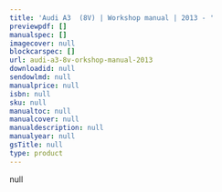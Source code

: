 ```yaml
---
title: 'Audi A3  (8V) | Workshop manual | 2013 - '
previewpdf: []
manualspec: []
imagecover: null
blockcarspec: []
url: audi-a3-8v-orkshop-manual-2013
downloadid: null
sendowlmd: null
manualprice: null
isbn: null
sku: null
manualtoc: null
manualcover: null
manualdescription: null
manualyear: null
gsTitle: null
type: product
---
```


null